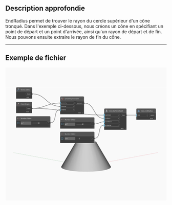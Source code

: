 ## Description approfondie
EndRadius permet de trouver le rayon du cercle supérieur d'un cône tronqué. Dans l'exemple ci-dessous, nous créons un cône en spécifiant un point de départ et un point d'arrivée, ainsi qu'un rayon de départ et de fin. Nous pouvons ensuite extraire le rayon de fin du cône.
___
## Exemple de fichier

![EndRadius](./Autodesk.DesignScript.Geometry.Cone.EndRadius_img.jpg)

